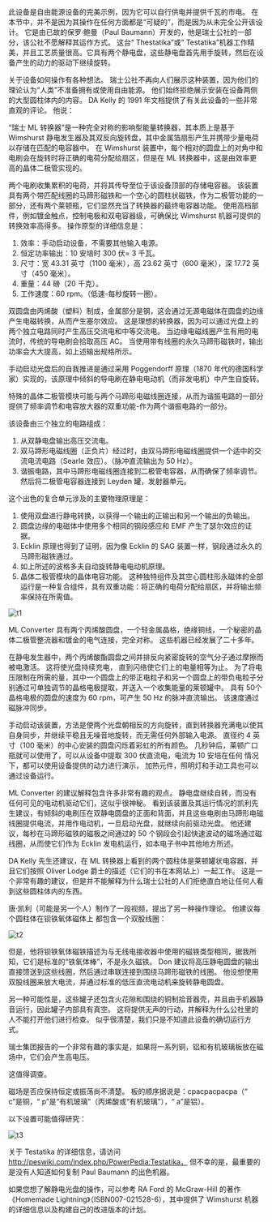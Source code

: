 此设备是自由能源设备的完美示例，因为它可以自行供电并提供千瓦的市电。 在本节中，并不是因为其操作在任何方面都是“可疑的”，而是因为从未完全公开该设计。 它是由已故的保罗·鲍曼（Paul Baumann）开发的，他是瑞士公社的一部分，该公社不愿解释其运作方式。 这台“ Thestatika”或“ Testatika”机器工作精美，并且工艺质量很高。它具有两个静电盘，这些静电盘首先用手旋转，然后在设备产生的动力的驱动下继续旋转。

关于设备如何操作有各种想法。 瑞士公社不再向人们展示这种装置，因为他们的理论认为“人类”不准备拥有或使用自由能源。 他们始终拒绝展示安装在设备两侧的大型圆柱体内的内容。 DA Kelly 的 1991 年文档提供了有关此设备的一些非常直观的评论。 他说：

“瑞士 ML 转换器”是一种完全对称的影响型能量转换器，其本质上是基于 Wimshurst 静电发生器及其双反向旋转盘，其中金属箔扇形产生并携带少量电荷以存储在匹配的电容器中。 在 Wimshurst 装置中，每个相对的圆盘上的对角中和电刷会在旋转时将正确的电荷分配给扇区，但是在 ML 转换器中，这是由效率更高的晶体二极管实现的。

两个电刷收集累积的电荷，并将其传导至位于该设备顶部的存储电容器。 该装置具有两个带匹配线圈的马蹄形磁铁和一个空心的圆柱状磁铁，作为二极管功能的一部分，还有两个莱顿瓶，它们显然充当了转换器的最终电容器功能。 使用高档部件，例如镀金触点，控制电极和双电容器级，可确保比 Wimshurst 机器可提供的转换效率高得多。 操作原型的详细信息是：

1. 效率：手动启动设备，不需要其他输入电源。
2. 恒定功率输出：10 安培时 300 伏= 3 千瓦。
3. 尺寸：宽 43.31 英寸（1100 毫米），高 23.62 英寸（600 毫米），深 17.72 英寸（450 毫米）。
4. 重量：44 磅（20 千克）。
5. 工作速度：60 rpm。（低速-每秒旋转一圈）。

双圆盘由丙烯酸（塑料）制成，金属部分是钢，这会通过无源电磁体在圆盘的边缘产生电磁转换，从而产生塞尔效应。 这是理想的转换器，因为可以通过光盘上的两个独立电路同时产生高压交流电和中等交流电。 当边缘电磁线圈产生有用的电流时，传统的导电刷会拾取高压 AC。 当使用带有线圈的永久马蹄形磁铁时，输出功率会大大提高，如上述输出规格所示。

手动启动光盘后的自我推进是通过采用 Poggendorff 原理（1870 年代的德国科学家）实现的，该原理中倾斜的导电刷在静电电动机（而非发电机）中产生自旋转。

特殊的晶体二极管模块可能与两个马蹄形电磁线圈连接，从而为谐振电路的一部分提供了频率调节和电容放大器的双重功能-作为两个谐振电路的一部分。



该设备由三个独立的电路组成：

1. 从双静电盘输出高压交流电。
2. 双马蹄形电磁线圈（正负片）经过时，由双马蹄形电磁线圈提供一个适中的交流电流电路（Searle 效应）。（脉冲直流输出为 50 Hz）。
3. 谐振电路，其中马蹄形电磁线圈连接到二极管电容器，从而确保了频率调节。 然后将二极管电容器连接到 Leyden 罐，发射器单元。



这个出色的复合单元涉及的主要物理原理是：

1. 使用双盘进行静电转换，以获得一个输出的正输出和另一个输出的负输出。
2. 圆盘边缘的电磁体中使用多个相同的钢段感应和 EMF 产生了瑟尔效应的证据。
3. Ecklin 原理也得到了证明，因为像 Ecklin 的 SAG 装置一样，钢段通过永久的马蹄形磁铁通过。
4. 如上所述的波格多夫自动旋转静电电动机原理。
5. 晶体二极管模块的晶体电容功能。 这种独特组件及其空心圆柱形永磁体的全部运行是一种复合组件，具有双重功能：将正确的电荷分配给扇区，并将输出频率保持在所需值。

![t1](https://github.com/SeaShellSystem/seashellsystem.github.io/assets/105728472/d41898da-694f-47fc-939f-4256a8cd1e29)

ML Converter 具有两个丙烯酸圆盘，一个轻金属晶格，绝缘铜线，一个秘密的晶体二极管整流器和镀金的电气连接，完全对称。 这些机器已经发展了二十多年。

在静电发生器中，两个丙烯酸酯圆盘之间并排反向紧密旋转的空气分子通过摩擦而被电激活。 这将使光盘持续充电， 直到闪络使它们上的电量相等为止。 为了将电压限制在所需的量，其中一个圆盘上的带正电粒子和另一个圆盘上的带负电粒子分别通过可单独调节的晶格电极提取，并送入一个收集能量的莱顿罐中。 具有 50个晶格电极的圆盘的速度为 60 rpm，可产生 50 Hz 的脉冲直流输出。 该速度通过磁脉冲同步。

手动启动该装置，方法是使两个光盘朝相反的方向旋转，直到转换器充满电以使其自身同步，并继续平稳且无噪音地旋转，而无需任何外部输入电源。 直径约 4 英寸（100 毫米）的中心安装的圆盘闪烁着彩虹的所有颜色。 几秒钟后，莱顿广口瓶就可以使用了，可以从设备中提取 300 伏直流电，电流为 10 安培在任何 情况下，都可以使用设备提供的动力进行演示， 加热元件，照明灯和手动工具也可以通过设备运行。

ML Converter 的建议解释包含许多非常有趣的观点。 静电盘继续自转，而没有任何可见的电动机驱动它们，这似乎很神秘。 看到该装置及其运行情况的凯利先生建议，有倾斜的电刷压在双静电圆盘的正面和背面，并且这些电刷由马蹄形电磁线圈提供电流，并用作电动机，一旦启动光盘，就继续向前驱动光盘。 他还建议，每秒在马蹄形磁铁的磁极之间通过的 50 个钢段会引起快速波动的磁场通过磁线圈，从而使它们作为 Ecklin 发电机运行，如本电子书中其他地方所述。

DA Kelly 先生还建议，在 ML 转换器上看到的两个圆柱体是莱顿罐状电容器，并且它们按照 Oliver Lodge 爵士的描述（它们的书在本网站上）一起工作。 这是一个非常有趣的建议，但是并不能解释为什么瑞士公社的人们拒绝直白地让任何人看到这些圆柱体内的东西。

唐·凯利（可能是另一个人）制作了一段视频，提出了另一种操作理论。 他建议每个圆柱体在钡铁氧体磁体上
都包含一个双股线圈：

![t2](https://github.com/SeaShellSystem/seashellsystem.github.io/assets/105728472/17be76ff-744a-4ae8-a310-e76c5e6d4116)

但是，他将钡铁氧体磁铁描述为与无线电接收器中使用的磁铁类型相同，据我所知，它们是标准的“铁氧体棒”，不是永久磁铁。 Don 建议将高压静电圆盘的输出直接馈送到这些线圈，然后通过串联连接到围绕马蹄形磁铁的线圈。 他设想使用双股线圈来放大电流，并通过标准的低压直流电动机来旋转静电圆盘。

另一种可能性是，这些罐子还包含火花隙和围绕的铜制拾音器壳，并且由于机器静音运行，因此罐子内部具有真空。 这将提供无声的行动，并解释为什么公社里的人不能打开他们进行检查。 似乎很清楚，我们只是不知道此设备的确切运行方式。

瑞士集团报告的一个非常有趣的事实是，如果将一系列铜，铝和有机玻璃板放在磁场中，它们会产生高电压。

这值得调查。

磁场是否应保持恒定或振荡尚不清楚。 板的顺序据说是：cpacpacpacpa（“ c”是铜，“ p”是“有机玻璃”（丙烯酸或“有机玻璃”），“ a”是铝）。

以下设置可能值得研究：

![t3](https://github.com/SeaShellSystem/seashellsystem.github.io/assets/105728472/241af894-f4be-4318-8399-329b638bd6a8)

关于 Testatika 的详细信息，请访问 http://peswiki.com/index.php/PowerPedia:Testatika， 但不幸的是，最重要的是没有人知道如何复制 Paul Baumann 的出色机器。

如果您想了解静电光盘的操作，可以参考 RA Ford 的 McGraw-Hill 的著作《Homemade Lightning》（ISBN007-021528-6），其中提供了 Wimshurst 机器的详细信息以及构建自己的改进版本的计划。

